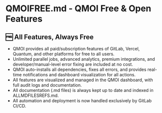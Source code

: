 # QMOIFREE.md - QMOI Free & Open Features

## 🆓 All Features, Always Free
- QMOI provides all paid/subscription features of GitLab, Vercel, Quantum, and other platforms for free to all users.
- Unlimited parallel jobs, advanced analytics, premium integrations, and developer/manual-level error fixing are included at no cost.
- QMOI auto-installs all dependencies, fixes all errors, and provides real-time notifications and dashboard visualization for all actions.
- All features are visualized and managed in the QMOI dashboard, with full audit logs and documentation.
- All documentation (.md files) is always kept up to date and indexed in ALLMDFILESREFS.md. 
- All automation and deployment is now handled exclusively by GitLab CI/CD. 